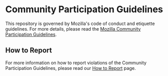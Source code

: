 # Community Participation Guidelines

This repository is governed by Mozilla's code of conduct and etiquette guidelines. For more details,
please read the
[Mozilla Community Participation Guidelines](https://www.mozilla.org/about/governance/policies/participation/).

## How to Report

For more information on how to report violations of the Community Participation Guidelines, please
read our [How to Report](https://www.mozilla.org/about/governance/policies/participation/reporting/)
page.
